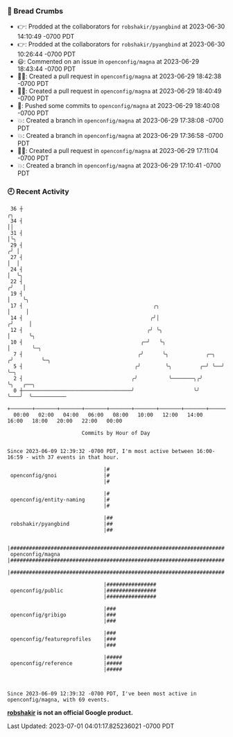 ### 🍞 Bread Crumbs

 * 👉: Prodded at the collaborators for `robshakir/pyangbind` at 2023-06-30 14:10:49 -0700 PDT
 * 👉: Prodded at the collaborators for `robshakir/pyangbind` at 2023-06-30 10:26:44 -0700 PDT
 * 😃: Commented on an issue in `openconfig/magna` at 2023-06-29 18:43:44 -0700 PDT
 * ✍🏼: Created a pull request in `openconfig/magna` at 2023-06-29 18:42:38 -0700 PDT
 * ✍🏼: Created a pull request in `openconfig/magna` at 2023-06-29 18:40:49 -0700 PDT
 * 🚢: Pushed some commits to `openconfig/magna` at 2023-06-29 18:40:08 -0700 PDT
 * 💥: Created a branch in `openconfig/magna` at 2023-06-29 17:38:08 -0700 PDT
 * 💥: Created a branch in `openconfig/magna` at 2023-06-29 17:36:58 -0700 PDT
 * ✍🏼: Created a pull request in `openconfig/magna` at 2023-06-29 17:11:04 -0700 PDT
 * 💥: Created a branch in `openconfig/magna` at 2023-06-29 17:10:41 -0700 PDT

### 🕘 Recent Activity
```
 36 ┼                                                                    ╭╮
 34 ┤                                                                    ││
 31 ┤                                                                    │╰╮
 29 ┤                                                                   ╭╯ │
 27 ┤                                                                   │  │
 24 ┤                                                                   │  ╰╮
 22 ┤                                                                  ╭╯   │
 19 ┤                                                                  │    ╰╮
 17 ┤                                          ╭╮                      │     │
 14 ┤                                         ╭╯│                     ╭╯     │
 12 ┤                                        ╭╯ ╰╮                    │      ╰╮
 10 ┤                                      ╭─╯   ╰╮                   │       ╰─╮
  7 ┤                                     ╭╯      ╰╮            ╭─╮  ╭╯         ╰─╮
  5 ┤                                    ╭╯        ╰╮         ╭─╯ ╰──╯            ╰─╮
  2 ┤                                   ╭╯          ╰───────╮╭╯                     ╰╮   ╭──╮
  0 ┼───────────────────────────────────╯                   ╰╯                       ╰───╯  ╰───────────
    +───────+───────+───────+───────+───────+───────+───────+───────+───────+───────+───────+───────+────
  00:00   02:00   04:00   06:00   08:00   10:00   12:00   14:00   16:00   18:00   20:00   22:00   00:00   

						Commits by Hour of Day


Since 2023-06-09 12:39:32 -0700 PDT, I'm most active between 16:00-16:59 - with 37 events in that hour.

```



```
                               |#
 openconfig/gnoi               |#
                               |#

                               |#
 openconfig/entity-naming      |#
                               |#

                               |##
 robshakir/pyangbind           |##
                               |##

                               |#####################################################################
 openconfig/magna              |#####################################################################
                               |#####################################################################

                               |################
 openconfig/public             |################
                               |################

                               |###
 openconfig/gribigo            |###
                               |###

                               |###
 openconfig/featureprofiles    |###
                               |###

                               |#####
 openconfig/reference          |#####
                               |#####



Since 2023-06-09 12:39:32 -0700 PDT, I've been most active in openconfig/magna, with 69 events.

```
**[robshakir](mailto:robjs@google.com) is not an official Google product.**  


Last Updated: 2023-07-01 04:01:17.825236021 -0700 PDT
